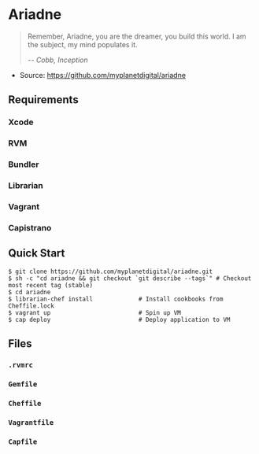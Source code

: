 Ariadne
=======

> Remember, Ariadne, you are the dreamer, you build this world. I am the
> subject, my mind populates it.
>
> *-- Cobb, Inception*

 * Source: https://github.com/myplanetdigital/ariadne

Requirements
------------

### Xcode

### RVM

### Bundler

### Librarian

### Vagrant

### Capistrano

Quick Start
-----------

    $ git clone https://github.com/myplanetdigital/ariadne.git
    $ sh -c "cd ariadne && git checkout `git describe --tags`" # Checkout most recent tag (stable)
    $ cd ariadne
    $ librarian-chef install             # Install cookbooks from Cheffile.lock
    $ vagrant up                         # Spin up VM
    $ cap deploy                         # Deploy application to VM

Files
-----

### `.rvmrc`

### `Gemfile`

### `Cheffile`

### `Vagrantfile`

### `Capfile`
